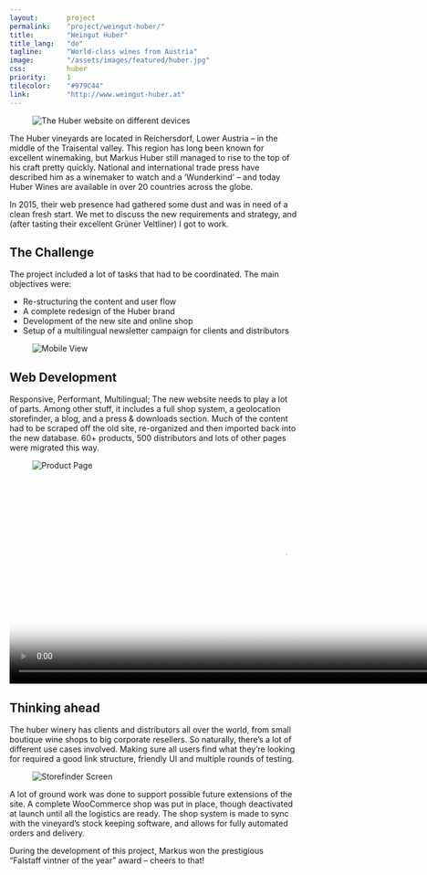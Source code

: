```yaml
---
layout:       project
permalink:    "project/weingut-huber/"
title:        "Weingut Huber"
title_lang:   "de"
tagline:      "World-class wines from Austria"
image:        "/assets/images/featured/huber.jpg"
css:          huber
priority:     1
tilecolor:    "#979C44"
link:         "http://www.weingut-huber.at"
---
```


<figure class="extend">
  <img src="images/huber_case_view.jpg" alt="The Huber website on different devices">
</figure>

The Huber vineyards are located in Reichersdorf, Lower Austria – in the middle of the Traisental valley. This region has long been known for excellent winemaking, but Markus Huber still managed to rise to the top of his craft pretty quickly. National and international trade press have described him as a winemaker to watch and a ‘Wunderkind’ – and today Huber Wines are available in over 20 countries across the globe.

In 2015, their web presence had gathered some dust and was in need of a clean fresh start. We met to discuss the new requirements and strategy, and (after tasting their excellent Grüner Veltliner) I got to work.

## The Challenge

The project included a lot of tasks that had to be coordinated. The main objectives were:

* Re-structuring the content and user flow
* A complete redesign of the Huber brand
* Development of the new site and online shop
* Setup of a multilingual newsletter campaign for clients and distributors

<figure class="extend">
  <img src="images/huber_mobile_view.jpg" alt="Mobile View">
</figure>

## Web Development

Responsive, Performant, Multilingual; The new website needs to play a lot of parts. Among other stuff, it includes a full shop system, a geolocation storefinder, a blog, and a press & downloads section. Much of the content had to be scraped off the old site, re-organized and then imported back into the new database. 60+ products, 500 distributors and lots of other pages were migrated this way.

<figure class="extend">
  <img src="images/huber_product_macbook.jpg" alt="Product Page">
</figure>

<div class="extend">
  <video poster="images/bottleslider-still.jpg" preload="" autoplay="autoplay" loop="loop" width="960" height="360">
    <source src="video/bottleslider.webm" type="video/webm" />
    <source src="video/bottleslider.mp4" type="video/mp4" />
  </video>
</div>

## Thinking ahead

The huber winery has clients and distributors all over the world, from small boutique wine shops to big corporate resellers. So naturally, there’s a lot of different use cases involved. Making sure all users find what they’re looking for required a good link structure, friendly UI and multiple rounds of testing.

<figure class="extend">
  <img src="images/huber_storefinder_mockup.jpg" alt="Storefinder Screen">
</figure>

A lot of ground work was done to support possible future extensions of the site. A complete WooCommerce shop was put in place, though deactivated at launch until all the logistics are ready. The shop system is made to sync with the vineyard’s stock keeping software, and allows for fully automated orders and delivery.

During the development of this project, Markus won the prestigious “Falstaff vintner of the year” award – cheers to that!